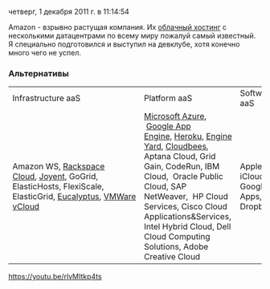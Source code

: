 четверг, 1 декабря 2011 г. в 11:14:54

Amazon - взрывно растущая компания. Их [облачный хостинг](http://aws.amazon.com/) с несколькими датацентрами по всему миру пожалуй самый известный. Я специально подготовился и выступил на девклубе, хотя конечно много чего не успел.

<!-- truncate -->

### Альтернативы

|                                                                                                                                                                                                                                                                                   |                                                                                                                                                                                                                                                                                                                                                                                                                                              |                                    |
| --------------------------------------------------------------------------------------------------------------------------------------------------------------------------------------------------------------------------------------------------------------------------------- | -------------------------------------------------------------------------------------------------------------------------------------------------------------------------------------------------------------------------------------------------------------------------------------------------------------------------------------------------------------------------------------------------------------------------------------------- | ---------------------------------- |
| Infrastructure aaS                                                                                                                                                                                                                                                                | Platform aaS                                                                                                                                                                                                                                                                                                                                                                                                                                 | Software aaS                       |
| Amazon WS, [Rackspace Cloud](http://www.rackspace.com/cloud/), [Joyent](http://joyent.com/), GoGrid, ElasticHosts, FlexiScale, ElasticGrid, [Eucalyptus](http://www.eucalyptus.com/eucalyptus-cloud), [VMWare vCloud](http://www.vmware.com/solutions/cloud-computing/index.html) | [Microsoft Azure](http://www.windowsazure.com/),  [Google App Engine](https://appengine.google.com/), [Heroku](http://www.heroku.com/), [Engine Yard](http://www.engineyard.com/), [Cloudbees](http://www.cloudbees.com/), Aptana Cloud, Grid Gain, CodeRun, IBM Cloud,  Oracle Public Cloud, SAP NetWeaver,  HP Cloud Services, Cisco Cloud Applications&Services, Intel Hybrid Cloud, Dell Cloud Computing Solutions, Adobe Creative Cloud | Apple iCloud, Google Apps, Dropbox |
https://youtu.be/rlvMItkp4ts